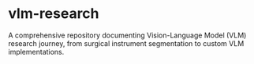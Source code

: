 # vlm-research
A comprehensive repository documenting Vision-Language Model (VLM) research journey, from surgical instrument segmentation to custom VLM implementations.
